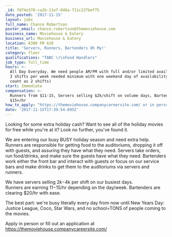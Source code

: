 ```yaml
---
_id: fd74e370-ca2b-11e7-846a-711c227bef75
date_posted: '2017-11-15'
layout: jobs
full_name: Chance Robertson
poster_email: chance.robertson@themoviehouse.com
business_name: Moviehouse & Eatery
business_url: Moviehouse & Eatery
location: 8300 FM 620
title: 'Servers, Runners, Bartenders Oh My!'
category: floor
qualifications: "TABC \r\nFood Handlers"
job_type: full_time
hours: >-
  All Day Everyday. We need people AM/PM with full and/or limited availability. 
  3 shifts per week needed minimum with one weekend day of availability (doubles
  count as 2 shifts)
start: Immediate
compensation: >-
  Runners from $11-15, Servers selling $2k/shift on volume days, Bartenders
  $15+/hr
how_to_apply: "https://themoviehouse.companycareersite.com/ or in person at: \r\n8300 FM 620 Austin, TX 78726"
date: '2017-11-15T17:39:54.695Z'
---
```

Looking for some extra holiday cash? 
Want to see all of the holiday movies for free while you're at it? 
Look no further, you've found it.  

We are entering our busy BUSY holiday season and need extra help. 
Runners are responsible for getting food to the auditoriums, dropping it off with guests, and assuring they have what they need. 
Servers take orders, run food/drinks, and make sure the guests have what they need. 
Bartenders work either the front bar and interact with guests or focus on our service bars and make drinks to get them to the auditoriums via servers and runners.  

We have servers selling $2k-$4k per shift on our busiest days.   
Runners are earning $11-$15/hr depending on the day/week. 
Bartenders are clearing $20/hr with ease. 

The best part: we're busy literally every day from now until New Years Day: Justice League, Coco, Star Wars, and no school=TONS of people coming to the movies.  

Apply in person or fill out an application at https://themoviehouse.companycareersite.com/
